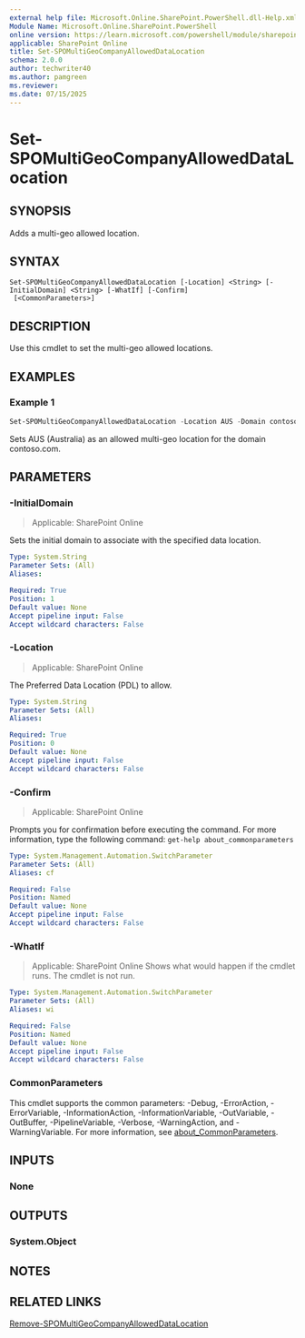 ```yaml
---
external help file: Microsoft.Online.SharePoint.PowerShell.dll-Help.xml
Module Name: Microsoft.Online.SharePoint.PowerShell
online version: https://learn.microsoft.com/powershell/module/sharepoint-online/set-spomultigeocompanyalloweddatalocation
applicable: SharePoint Online
title: Set-SPOMultiGeoCompanyAllowedDataLocation
schema: 2.0.0
author: techwriter40
ms.author: pamgreen
ms.reviewer:
ms.date: 07/15/2025
---
```


# Set-SPOMultiGeoCompanyAllowedDataLocation

## SYNOPSIS

Adds a multi-geo allowed location.

## SYNTAX

```
Set-SPOMultiGeoCompanyAllowedDataLocation [-Location] <String> [-InitialDomain] <String> [-WhatIf] [-Confirm]
 [<CommonParameters>]
```

## DESCRIPTION

Use this cmdlet to set the multi-geo allowed locations.

## EXAMPLES

### Example 1

```powershell
Set-SPOMultiGeoCompanyAllowedDataLocation -Location AUS -Domain contoso.com
```

Sets AUS (Australia) as an allowed multi-geo location for the domain contoso.com.

## PARAMETERS

### -InitialDomain

> Applicable: SharePoint Online

Sets the initial domain to associate with the specified data location.

```yaml
Type: System.String
Parameter Sets: (All)
Aliases:

Required: True
Position: 1
Default value: None
Accept pipeline input: False
Accept wildcard characters: False
```

### -Location

> Applicable: SharePoint Online

The Preferred Data Location (PDL) to allow.

```yaml
Type: System.String
Parameter Sets: (All)
Aliases:

Required: True
Position: 0
Default value: None
Accept pipeline input: False
Accept wildcard characters: False
```

### -Confirm

> Applicable: SharePoint Online

Prompts you for confirmation before executing the command.
For more information, type the following command: `get-help about_commonparameters`

```yaml
Type: System.Management.Automation.SwitchParameter
Parameter Sets: (All)
Aliases: cf

Required: False
Position: Named
Default value: None
Accept pipeline input: False
Accept wildcard characters: False
```

### -WhatIf

> Applicable: SharePoint Online
Shows what would happen if the cmdlet runs.
The cmdlet is not run.

```yaml
Type: System.Management.Automation.SwitchParameter
Parameter Sets: (All)
Aliases: wi

Required: False
Position: Named
Default value: None
Accept pipeline input: False
Accept wildcard characters: False
```

### CommonParameters
This cmdlet supports the common parameters: -Debug, -ErrorAction, -ErrorVariable, -InformationAction, -InformationVariable, -OutVariable, -OutBuffer, -PipelineVariable, -Verbose, -WarningAction, and -WarningVariable. For more information, see [about_CommonParameters](https://go.microsoft.com/fwlink/?LinkID=113216).

## INPUTS

### None

## OUTPUTS

### System.Object

## NOTES

## RELATED LINKS

[Remove-SPOMultiGeoCompanyAllowedDataLocation](/powershell/module/sharepoint-online/remove-spomultigeocompanyalloweddatalocation)
